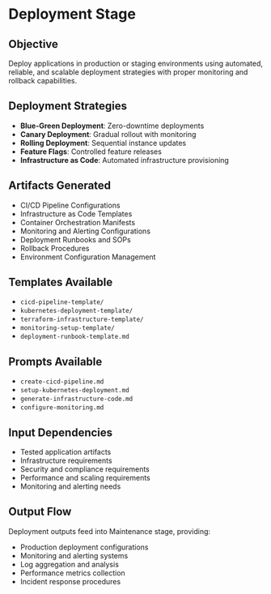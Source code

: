 # Deployment Stage

## Objective

Deploy applications in production or staging environments using automated, reliable, and scalable deployment strategies with proper monitoring and rollback capabilities.

## Deployment Strategies

- **Blue-Green Deployment**: Zero-downtime deployments
- **Canary Deployment**: Gradual rollout with monitoring
- **Rolling Deployment**: Sequential instance updates
- **Feature Flags**: Controlled feature releases
- **Infrastructure as Code**: Automated infrastructure provisioning

## Artifacts Generated
- CI/CD Pipeline Configurations
- Infrastructure as Code Templates
- Container Orchestration Manifests
- Monitoring and Alerting Configurations
- Deployment Runbooks and SOPs
- Rollback Procedures
- Environment Configuration Management

## Templates Available
- `cicd-pipeline-template/`
- `kubernetes-deployment-template/`
- `terraform-infrastructure-template/`
- `monitoring-setup-template/`
- `deployment-runbook-template.md`

## Prompts Available
- `create-cicd-pipeline.md`
- `setup-kubernetes-deployment.md`
- `generate-infrastructure-code.md`
- `configure-monitoring.md`

## Input Dependencies
- Tested application artifacts
- Infrastructure requirements
- Security and compliance requirements
- Performance and scaling requirements
- Monitoring and alerting needs

## Output Flow
Deployment outputs feed into Maintenance stage, providing:
- Production deployment configurations
- Monitoring and alerting systems
- Log aggregation and analysis
- Performance metrics collection
- Incident response procedures
